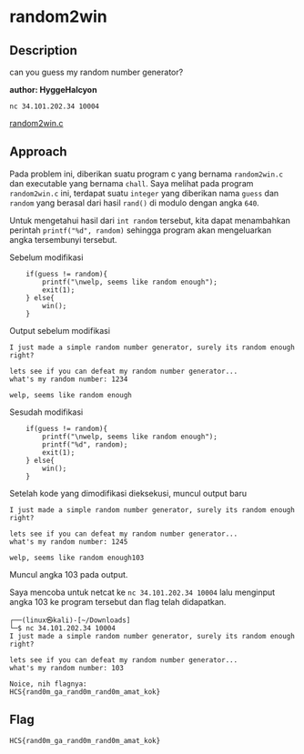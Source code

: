 # random2win
## Description
can you guess my random number generator?

**author: HyggeHalcyon**

`nc 34.101.202.34 10004`

[random2win.c]()

## Approach
Pada problem ini, diberikan suatu program c yang bernama `random2win.c` dan executable yang bernama `chall`. Saya melihat pada program `random2win.c` ini, terdapat suatu `integer` yang diberikan nama `guess` dan `random` yang berasal dari hasil `rand()` di modulo dengan angka `640`.

Untuk mengetahui hasil dari `int random` tersebut, kita dapat menambahkan perintah `printf("%d", random)` sehingga program akan mengeluarkan angka tersembunyi tersebut.

Sebelum modifikasi
```
    if(guess != random){
        printf("\nwelp, seems like random enough");
        exit(1);
    } else{
        win();
    }
```

Output sebelum modifikasi
```
I just made a simple random number generator, surely its random enough right?

lets see if you can defeat my random number generator...
what's my random number: 1234

welp, seems like random enough
```

Sesudah modifikasi
```
    if(guess != random){
        printf("\nwelp, seems like random enough");
        printf("%d", random);
        exit(1);
    } else{
        win();
    }
```
Setelah kode yang dimodifikasi dieksekusi, muncul output baru
```
I just made a simple random number generator, surely its random enough right?

lets see if you can defeat my random number generator...
what's my random number: 1245

welp, seems like random enough103
```
Muncul angka 103 pada output.

Saya mencoba untuk netcat ke `nc 34.101.202.34 10004` lalu menginput angka 103 ke program tersebut dan flag telah didapatkan.
```
┌──(linux㉿kali)-[~/Downloads]
└─$ nc 34.101.202.34 10004
I just made a simple random number generator, surely its random enough right?

lets see if you can defeat my random number generator...
what's my random number: 103

Noice, nih flagnya: 
HCS{rand0m_ga_rand0m_rand0m_amat_kok}
```

## Flag
```
HCS{rand0m_ga_rand0m_rand0m_amat_kok}
```
